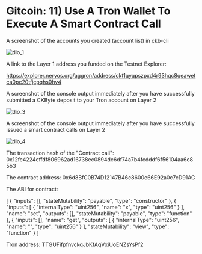 # Gitcoin: 11) Use A Tron Wallet To Execute A Smart Contract Call

A screenshot of the accounts you created (account list) in ckb-cli

![dio_1](https://user-images.githubusercontent.com/89730140/131880531-5a8e5c51-128f-41b6-81de-4a315e9bd2cc.png)

A link to the Layer 1 address you funded on the Testnet Explorer:

https://explorer.nervos.org/aggron/address/ckt1qyqpszpxd4r93hqc8qeawetca0pc20tfjcpqhs0hv4

A screenshot of the console output immediately after you have successfully submitted a CKByte deposit to your Tron account on Layer 2

![dio_3](https://user-images.githubusercontent.com/89730140/131882612-032cc38e-3f64-46aa-a605-28fc7a7e0038.png)

A screenshot of the console output immediately after you have successfully issued a smart contract calls on Layer 2

![dio_4](https://user-images.githubusercontent.com/89730140/131884247-5d8cae57-8a70-40ff-820d-9b51d10f5259.png)

The transaction hash of the "Contract call": 
0x12fc4224cffdf806962ad16738ec0894dc6df74a7b4fcdddf6f56104aa6c85b3

The contract address: 0x6d8BfC0B74D12147B46c8600e66E92a0c7cD91AC

The ABI for contract:

[
    {
      "inputs": [],
      "stateMutability": "payable",
      "type": "constructor"
    },
    {
      "inputs": [
        {
          "internalType": "uint256",
          "name": "x",
          "type": "uint256"
        }
      ],
      "name": "set",
      "outputs": [],
      "stateMutability": "payable",
      "type": "function"
    },
    {
      "inputs": [],
      "name": "get",
      "outputs": [
        {
          "internalType": "uint256",
          "name": "",
          "type": "uint256"
        }
      ],
      "stateMutability": "view",
      "type": "function"
    }
]

Tron address: TTGUFifpfnvckqJbKfAqVxiUoENZsYsPf2
